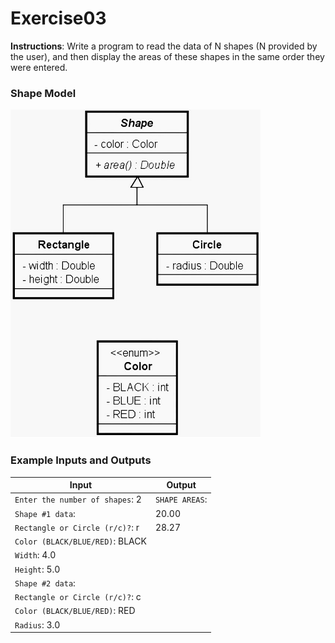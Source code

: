# Exercise03

**Instructions**: Write a program to read the data of N shapes (N provided by the user), and then display the areas of
these shapes in the same order they were entered.

### Shape Model

![Shape Model](https://github.com/souzafcharles/Complete-Java-Object-Oriented-Programming-and-Projects/blob/master/Session_K11_Inheritance_and_Polymorphism/Exercise03/shape-model.png)

### Example Inputs and Outputs

| **Input**                       | **Output**     |
|---------------------------------|----------------|
| `Enter the number of shapes`: 2 | `SHAPE AREAS`: |
| `Shape #1 data`:                | 20.00          |
| `Rectangle or Circle (r/c)?`: r | 28.27          |
| `Color (BLACK/BLUE/RED)`: BLACK |                |
| `Width`: 4.0                    |                |
| `Height`: 5.0                   |                |
| `Shape #2 data`:                |                |
| `Rectangle or Circle (r/c)?`: c |                |
| `Color (BLACK/BLUE/RED)`: RED   |                |
| `Radius`: 3.0                   |                |
